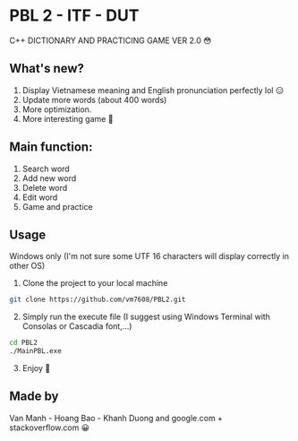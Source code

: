# PBL 2 - ITF - DUT
C++ DICTIONARY AND PRACTICING GAME VER 2.0 😳
## What's new?
1. Display Vietnamese meaning and English pronunciation perfectly lol 😑
2. Update more words (about 400 words)
3. More optimization.
4. More interesting game 🤭
## Main function:
1. Search word
2. Add new word
3. Delete word
4. Edit word
5. Game and practice
## Usage
Windows only (I'm not sure some UTF 16 characters will display correctly in other OS)
1. Clone the project to your local machine
```bash
git clone https://github.com/vm7608/PBL2.git
```
2. Simply run the execute file (I suggest using Windows Terminal with Consolas or Cascadia font,...)
```bash
cd PBL2
./MainPBL.exe
```
3. Enjoy 👻
## Made by
Van Manh - Hoang Bao - Khanh Duong and google.com + stackoverflow.com 😀
